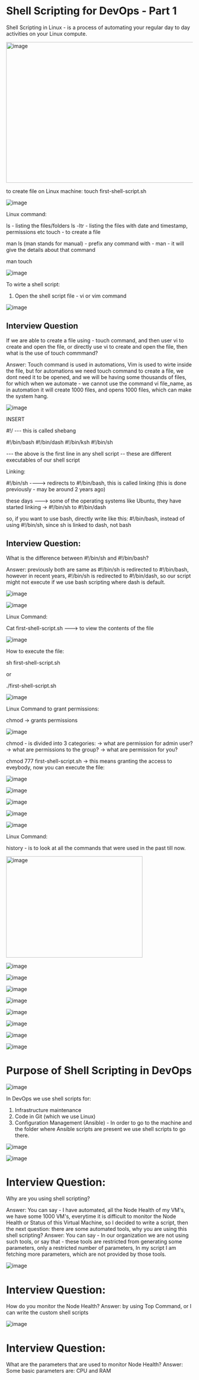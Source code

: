 #  Shell Scripting for DevOps - Part 1


Shell Scripting in Linux - is  a process of automating your regular day to day activities on your Linux compute.

<img width="702" height="379" alt="image" src="https://github.com/user-attachments/assets/63f12beb-0cd8-4f40-a23c-5122ad4aeeaf" />


to create file on Linux machine:
touch first-shell-script.sh

![image](https://github.com/user-attachments/assets/0f92b25c-b30c-448a-829f-fbac5299a523)



Linux command:

ls - listing the files/folders
ls -ltr - listing the files with date and timestamp, permissions etc
touch - to create a file



man ls    (man stands for manual) - prefix any command with - man - it will give the details about that command

man touch
 
  ![image](https://github.com/user-attachments/assets/24e77fe8-760a-460d-94b7-30aae2d0d6da)

  
To wirte a shell script:
 1) Open the shell script file - vi or vim command

![image](https://github.com/user-attachments/assets/2ebb73c1-51da-4f1e-bb1d-5cea201b8cb1)


## Interview Question
If we are able to create a file using - touch command, and then user vi to create and open the file, or directly use vi to create and open the file, then what is the use of touch commmand?

Answer: 
Touch command is used in automations, Vim is used to wirte inside the file, but for automations we need touch command to create a file, we dont need it to be opened, and we will be having some thousands of files, for which when we automate - we cannot use the command vi file_name, as in automation it will create 1000 files, and opens 1000 files, which can make the system hang.




![image](https://github.com/user-attachments/assets/0dc1bdb1-98bf-4894-9bb7-8cde1c8cf999)

INSERT

#!/  --- this is called shebang

#!/bin/bash
#!/bin/dash
#!/bin/ksh
#!/bin/sh

--- the above is the first line in any shell script -- these are different executables of our shell script


Linking:

#!/bin/sh ----> redirects to #!/bin/bash, this is called linking (this is done previously - may be around 2 years ago)

these days ---> some of the operating systems like Ubuntu, they have started linking -> #!/bin/sh to #!/bin/dash

so, if you want to use bash, directly write like this:   #!/bin/bash, instead of using #!/bin/sh, since sh is linked to dash, not bash


## Interview Question:  

What is the difference between #!/bin/sh and #!/bin/bash?

Answer: previously both are same as #!/bin/sh is redirected to #!/bin/bash, however in recent years, #!/bin/sh is redirected to #!/bin/dash, so our script might not execute if we use bash scripting where dash is default.



![image](https://github.com/user-attachments/assets/ebadd716-284a-4123-a976-d8905bead47d)


![image](https://github.com/user-attachments/assets/b96132fb-f018-43fc-b82a-64a483b7c64e)



Linux Command:

Cat first-shell-script.sh ---> to view the contents of the file

![image](https://github.com/user-attachments/assets/a8f3cbda-c0fe-4c8e-86f0-64082d33d0b5)


How to execute the file:

sh first-shell-script.sh

or

./first-shell-script.sh

![image](https://github.com/user-attachments/assets/f1ce5da6-5677-4df6-910c-5266a136641f)




Linux Command to grant permissions:

chmod -> grants permissions


![image](https://github.com/user-attachments/assets/b4817b10-1c96-4e6b-b738-bbe6ac57a4a6)


chmod - is divided into 3 categories:
-> what are permission for admin user?
-> what are permissions to the group?
-> what are permission for you?


chmod 777 first-shell-script.sh -> this means granting the access to eveybody, now you can execute the file:

![image](https://github.com/user-attachments/assets/3212c0d1-6c20-47f6-9cd4-4c88278f89d9)


![image](https://github.com/user-attachments/assets/68677021-3f8e-47a3-8d74-9db6d88445e3)



![image](https://github.com/user-attachments/assets/0c485743-7e3b-4484-a223-cc90a95481a6)


![image](https://github.com/user-attachments/assets/38e04302-0459-49c2-ac5d-4740638d8b18)


![image](https://github.com/user-attachments/assets/0e53b6f4-75d8-4664-aa6d-0f6463f4902a)


Linux Command:

history - is to look at all the commands that were used in the past till now.

<img width="368" height="273" alt="image" src="https://github.com/user-attachments/assets/e16a5d86-936f-44e5-8ca2-62a2ea730b55" />


![image](https://github.com/user-attachments/assets/6a7109ee-a997-47a1-a869-4292609682bc)



![image](https://github.com/user-attachments/assets/49458418-a3d7-4139-a2a0-d8631bba86e1)




![image](https://github.com/user-attachments/assets/ceea656e-6ee8-470c-b5c5-e56d022a90f8)



![image](https://github.com/user-attachments/assets/e44df2e8-c394-4509-bfc0-a66015b76265)

![image](https://github.com/user-attachments/assets/5b2f9ddb-01a9-4ebd-a907-acfda2822761)


![image](https://github.com/user-attachments/assets/9eca73fd-a1e1-41c7-95c5-4a91b06efd0a)

![image](https://github.com/user-attachments/assets/6451420b-fb02-4b7c-a54d-53a2f968047b)

![image](https://github.com/user-attachments/assets/9eb88d17-d4b0-413e-af74-0178bf86ac9f)



# Purpose of Shell Scripting in DevOps


![image](https://github.com/user-attachments/assets/c4be10b9-1efb-46a6-a402-93781fbc7fef)

In DevOps we use shell scripts for:
1) Infrastructure maintenance
2) Code in Git (which we use Linux)
3) Configuration Management (Ansible) - In order to go to the machine and the folder where Ansible scripts are present we use shell scripts to go there.




![image](https://github.com/user-attachments/assets/a3394f76-d928-48a6-b789-b154bd0b6124)






![image](https://github.com/user-attachments/assets/cdbb5416-43d7-47ea-b456-83b2f2998435)


# Interview Question:

Why are you using shell scripting?

Answer:  You can say - I have automated, all the Node Health of my VM's, we have some 1000 VM's, everytime it is difficult to monitor the Node Health or Status of this Virtual Machine, so I decided to write a script, then the next question:
there are some automated tools, why you are using this shell scripting? 
Answer: You can say - In our organization we are not using such tools, or say that - these tools are restricted from generating some parameters, only a restricted number of parameters, In my script I am fetching more parameters, which are not provided by those tools.




![image](https://github.com/user-attachments/assets/ff75c5e1-e18f-4ce5-892c-b4f6a89a603b)


# Interview Question:

How do you monitor the Node Health?
Answer: by using Top Command, or I can write the custom shell scripts

![image](https://github.com/user-attachments/assets/125564e5-45f8-4b26-898c-002c26671fb2)



# Interview Question:

What are the parameters that are used to monitor Node Health?
Answer: Some basic parameters are: CPU and RAM






